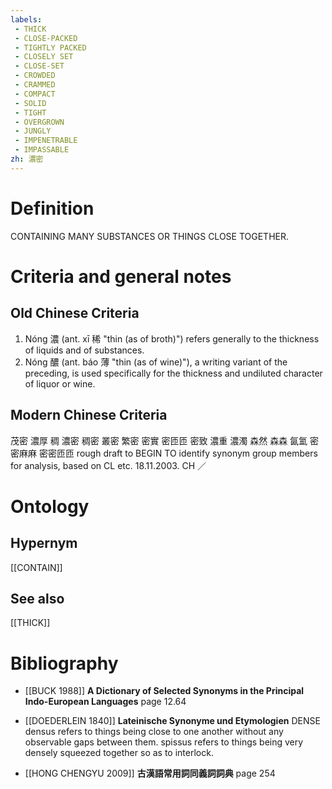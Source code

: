 ```yaml
---
labels: 
 - THICK
 - CLOSE-PACKED
 - TIGHTLY PACKED
 - CLOSELY SET
 - CLOSE-SET
 - CROWDED
 - CRAMMED
 - COMPACT
 - SOLID
 - TIGHT
 - OVERGROWN
 - JUNGLY
 - IMPENETRABLE
 - IMPASSABLE
zh: 濃密
---
```


# Definition
CONTAINING MANY SUBSTANCES OR THINGS CLOSE TOGETHER.
# Criteria and general notes
## Old Chinese Criteria
1. Nóng 濃 (ant. xī 稀 "thin (as of broth)") refers generally to the thickness of liquids and of substances.
2. Nóng 醲 (ant. báo 薄 "thin (as of wine)"), a writing variant of the preceding, is used specifically for the thickness and undiluted character of liquor or wine.
## Modern Chinese Criteria
茂密
濃厚
稠
濃密
稠密
叢密
繁密
密實
密匝匝
密致
濃重
濃濁
森然
森森
氤氳
密密麻麻
密密匝匝
rough draft to BEGIN TO identify synonym group members for analysis, based on CL etc. 18.11.2003. CH ／
# Ontology

## Hypernym
[[CONTAIN]]
## See also
[[THICK]]
# Bibliography
- [[BUCK 1988]]
**A Dictionary of Selected Synonyms in the Principal Indo-European Languages** page 12.64

- [[DOEDERLEIN 1840]]
**Lateinische Synonyme und Etymologien** 
DENSE
densus refers to things being close to one another without any observable gaps between them.
spissus refers to things being very densely squeezed together so as to interlock.
- [[HONG CHENGYU 2009]]
**古漢語常用詞同義詞詞典** page 254
